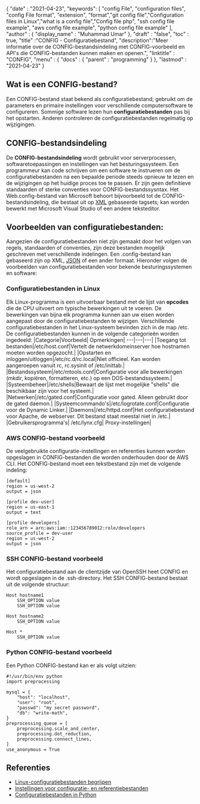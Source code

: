 {
  "date" : "2021-04-23",
  "keywords": [ "config File", "configuration files", "config File format", "extension", "format","git config file","Configuration files in Linux","what is a config file","Config file php", "ssh config file example", "aws config file example", "python config file example" ],
  "author" : {
    "display_name" : "Muhammad Umar"
},
  "draft" : "false",
  "toc" : true,
  "title" :"CONFIG - Configuratiebestand",
  "description":"Meer informatie over de CONFIG-bestandsindeling met CONFIG-voorbeeld en API's die CONFIG-bestanden kunnen maken en openen.",
  "linktitle" : "CONFIG",
  "menu" : {
    "docs" : {
      "parent" : "programming"
}
},
  "lastmod" : "2021-04-23"
}

## Wat is een CONFIG-bestand?
Een CONFIG-bestand staat bekend als configuratiebestand; gebruikt om de parameters en primaire instellingen voor verschillende computersoftware te configureren. Sommige software lezen hun **configuratiebestanden** pas bij het opstarten. Anderen controleren de configuratiebestanden regelmatig op wijzigingen.

## CONFIG-bestandsindeling
De **CONFIG-bestandsindeling** wordt gebruikt voor serverprocessen, softwaretoepassingen en instellingen van het besturingssysteem. Een programmeur kan code schrijven om een software te instrueren om de configuratiebestanden na een bepaalde periode steeds opnieuw te lezen en de wijzigingen op het huidige proces toe te passen. Er zijn geen definitieve standaarden of sterke conventies voor CONFIG-bestandssysntax. Het Web.config-bestand van Microsoft behoort bijvoorbeeld tot de CONFIG-bestandsindeling, die bestaat uit op [XML](/web/xml/) gebaseerde tagsets; kan worden bewerkt met Microsoft Visual Studio of een andere teksteditor.

## Voorbeelden van configuratiebestanden:
Aangezien de configuratiebestanden niet zijn gemaakt door het volgen van regels, standaarden of conventies, zijn deze bestanden mogelijk geschreven met verschillende indelingen. Een .config-bestand kan gebaseerd zijn op XML, [JSON](/web/json/) of een ander formaat. Hieronder volgen de voorbeelden van configuratiebestanden voor bekende besturingssystemen en software:

### Configuratiebestanden in Linux
Elk Linux-programma is een uitvoerbaar bestand met de lijst van **opcodes** die de CPU uitvoert om typische bewerkingen uit te voeren. De bewerkingen van bijna elk programma kunnen aan uw eisen worden aangepast door de configuratiebestanden te wijzigen. Verschillende configuratiebestanden in het Linux-systeem bevinden zich in de map /etc. De configuratiebestanden kunnen in de volgende categorieën worden ingedeeld:
|Categorie|Voorbeeld| Opmerkingen|
---|---|---|
|Toegang tot bestanden|/etc/host.conf|Vertelt de netwerkdomeinserver hoe hostnamen moeten worden opgezocht.|
|Opstarten en inloggen/uitloggen|/etc/rc.d/rc.local|Niet officieel. Kan worden aangeroepen vanuit rc, rc.sysinit of /etc/inittab.|
|Bestandssysteem|/etc/mtools.conf|Configuratie voor alle bewerkingen (mkdir, kopiëren, formatteren, etc.) op een DOS-bestandssysteem.|
|Systeembeheer|/etc/shells|Bewaart de lijst met mogelijke "shells" die beschikbaar zijn voor het systeem.|
|Netwerken|/etc/gated.conf|Configuratie voor gated. Alleen gebruikt door de gated daemon.|
|Systeemcommando's|/etc/logrotate.conf|Configuratie voor de Dynamic Linker.|
|Daemons|/etc/httpd.conf|Het configuratiebestand voor Apache, de webserver. Dit bestand staat meestal niet in /etc.|
|Gebruikersprogramma's| /etc/lynx.cfg| Proxy-instellingen|
### AWS CONFIG-bestand voorbeeld
De veelgebruikte configuratie-instellingen en referenties kunnen worden opgeslagen in CONFIG-bestanden die worden onderhouden door de AWS CLI. Het CONFIG-bestand moet een tekstbestand zijn met de volgende indeling:
```
[default]
region = us-west-2
output = json

[profile dev-user]
region = us-east-1
output = text

[profile developers]
role_arn = arn:aws:iam::123456789012:role/developers
source_profile = dev-user
region = us-west-2
output = json
```
### SSH CONFIG-bestand voorbeeld
Het configuratiebestand aan de clientzijde van OpenSSH heet CONFIG en wordt opgeslagen in de .ssh-directory. Het SSH CONFIG-bestand bestaat uit de volgende structuur:
```
Host hostname1
    SSH_OPTION value
    SSH_OPTION value

Host hostname2
    SSH_OPTION value

Host *
    SSH_OPTION value
```
### Python CONFIG-bestand voorbeeld
Een Python CONFIG-bestand kan er als volgt uitzien:

```
#!/usr/bin/env python
import preprocessing

mysql = {
    "host": "localhost",
    "user": "root",
    "passwd": "my secret password",
    "db": "write-math",
}
preprocessing_queue = [
    preprocessing.scale_and_center,
    preprocessing.dot_reduction,
    preprocessing.connect_lines,
]
use_anonymous = True
```



## Referenties

* [Linux-configuratiebestanden begrijpen](https://developer.ibm.com/technologies/linux/articles/l-config/)
* [Instellingen voor configuratie- en referentiebestanden](https://docs.aws.amazon.com/cli/latest/userguide/cli-configure-files.html)
* [Configuratiebestanden in Python](https://martin-thoma.com/configuration-files-in-python/)

